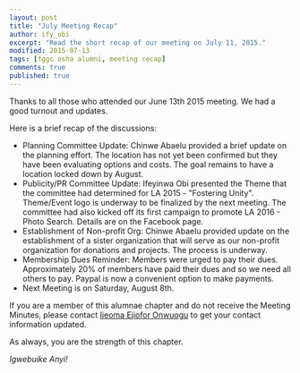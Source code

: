 ```yaml
---
layout: post
title: "July Meeting Recap"
author: ify_obi
excerpt: "Read the short recap of our meeting on July 11, 2015."
modified: 2015-07-13
tags: [fggc osha alumni, meeting recap]
comments: true
published: true
---
```


Thanks to all those who attended our June 13th 2015 meeting. We had a good turnout and updates.

Here is a brief recap of the discussions:

* Planning Committee Update: Chinwe Abaelu provided a brief update on the planning effort. The location has not yet been confirmed but they have been evaluating options and costs. The goal remains to have a location locked down by August.
* Publicity/PR Committee Update: Ifeyinwa Obi presented the Theme that the committee had determined for LA 2015 - "Fostering Unity". Theme/Event logo is underway to be finalized by the next meeting. The committee had also kicked off its first campaign to promote LA 2016 - Photo Search. Details are on the Facebook page.
* Establishment of Non-profit Org: Chinwe Abaelu provided update on the establishment of a sister organization that will serve as our non-profit organization for donations and projects. The process is underway.
* Membership Dues Reminder: Members were urged to pay their dues. Approximately 20% of members have paid their dues and so we need all others to pay. Paypal is now a convenient option to make payments.
* Next Meeting is on Saturday, August 8th.

If you are a member of this alumnae chapter and do not receive the Meeting Minutes, please contact [Ijeoma Ejiofor Onwuogu](mailto:ijeoma.ejiofor@fggconitsha.com) to get your contact information updated.

As always, you are the strength of this chapter.

*Igwebuike Anyi!*
